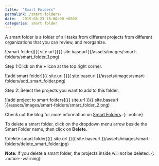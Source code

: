 ```yaml
---
title:  "Smart Folders"
permalink: /smart-folders/
date:   2019-08-23 15:00:00 +0800
categories: smart folder
---
```

A smart folder is a folder of all tasks from different projects from different organizations that you can review, and reorganize.

![smart folder]({{ site.url }}{{ site.baseurl }}/assets/images/smart-folders/smart_folder_1.png)

Step 1:Click on the **+** icon at the top right corner.

![add smart folder]({{ site.url }}{{ site.baseurl }}/assets/images/smart-folders/add_smart_folder.png)

Step 2: Select the projects you want to add to this folder.

![add project to smart folders]({{ site.url }}{{ site.baseurl }}/assets/images/smart-folders/smart_folder_2.png)

Check out the blog for more information on [Smart Folders](https://quire.io/blog/p/A-few-things-about-tasks-projects-organizations-and-smart-folders.html).
{: .notice}

To delete a smart folder, click on the dropdown menu arrow beside the Smart Folder name, then click on **Delete**.

![delete smart folder]({{ site.url }}{{ site.baseurl }}/assets/images/smart-folders/delete_smart_folder.jpg)

**Note:** If you delete a smart folder, the projects inside will not be deleted. 
{: .notice--warning}

